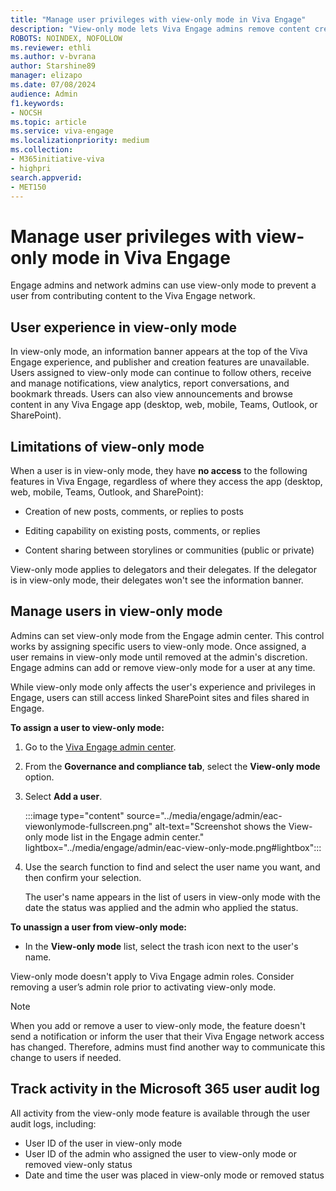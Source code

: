 ```yaml
---
title: "Manage user privileges with view-only mode in Viva Engage"
description: "View-only mode lets Viva Engage admins remove content creation privileges from users when the need arises."
ROBOTS: NOINDEX, NOFOLLOW
ms.reviewer: ethli
ms.author: v-bvrana
author: Starshine89
manager: elizapo
ms.date: 07/08/2024
audience: Admin
f1.keywords:
- NOCSH
ms.topic: article
ms.service: viva-engage
ms.localizationpriority: medium
ms.collection:  
- M365initiative-viva
- highpri
search.appverid:
- MET150
---
```

# Manage user privileges with view-only mode in Viva Engage

Engage admins and network admins can use view-only mode to prevent a user from contributing content to the Viva Engage network.

## User experience in view-only mode

In view-only mode, an information banner appears at the top of the Viva Engage experience, and publisher and creation features are unavailable. Users assigned to view-only mode can continue to follow others, receive and manage notifications, view analytics, report conversations, and bookmark threads. Users can also view announcements and browse content in any Viva Engage app (desktop, web, mobile, Teams, Outlook, or SharePoint).

## Limitations of view-only mode

When a user is in view-only mode, they have **no access** to the following features in Viva Engage, regardless of where they access the app (desktop, web, mobile, Teams, Outlook, and SharePoint):

- Creation of new posts, comments, or replies to posts

- Editing capability on existing posts, comments, or replies

- Content sharing between storylines or communities (public or private)

View-only mode applies to delegators and their delegates. If the delegator is in view-only mode, their delegates won't see the information banner.

## Manage users in view-only mode

Admins can set view-only mode from the Engage admin center. This control works by assigning specific users to view-only mode. Once assigned, a user remains in view-only mode until removed at the admin's discretion. Engage admins can add or remove view-only mode for a user at any time.

While view-only mode only affects the user's experience and privileges in Engage, users can still access linked SharePoint sites and files shared in Engage.

**To assign a user to view-only mode:**

1. Go to the [Viva Engage admin center](/viva/engage/eac-overview).

2. From the **Governance and compliance tab**, select the **View-only mode** option.

3. Select **Add a user**.

    :::image type="content" source="../media/engage/admin/eac-viewonlymode-fullscreen.png" alt-text="Screenshot shows the View-only mode list in the Engage admin center." lightbox="../media/engage/admin/eac-view-only-mode.png#lightbox":::

4. Use the search function to find and select the user name you want, and then confirm your selection.<br>

    The user's name appears in the list of users in view-only mode with the date the status was applied and the admin who applied the status.

**To unassign a user from view-only mode:**

- In the **View-only mode** list, select the trash icon next to the user's name.

View-only mode doesn't apply to Viva Engage admin roles. Consider removing a user’s admin role prior to activating view-only mode.

>[!NOTE]
>When you add or remove a user to view-only mode, the feature doesn't send a notification or inform the user that their Viva Engage network access has changed. Therefore, admins must find another way to communicate this change to users if needed.

## Track activity in the Microsoft 365 user audit log

All activity from the view-only mode feature is available through the user audit logs, including:

- User ID of the user in view-only mode
- User ID of the admin who assigned the user to view-only mode or removed view-only status
- Date and time the user was placed in view-only mode or removed status
